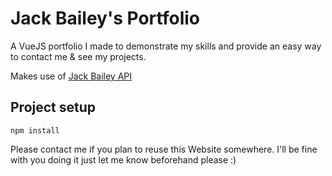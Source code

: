 # Jack Bailey's Portfolio

A VueJS portfolio I made to demonstrate my skills and provide an easy way to contact me & see my projects.

Makes use of [Jack Bailey API](https://api.jackbailey.uk)

## Project setup
```
npm install
```

Please contact me if you plan to reuse this Website somewhere. I'll be fine with you doing it just let me know beforehand please :)
